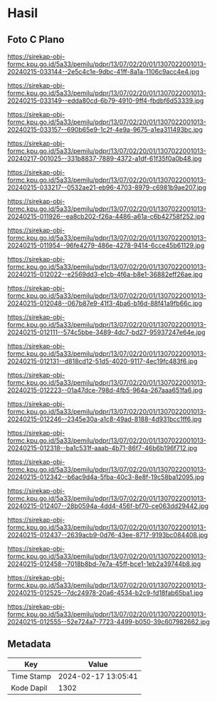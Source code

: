 # Hasil

## Foto C Plano

https://sirekap-obj-formc.kpu.go.id/5a33/pemilu/pdpr/13/07/02/20/01/1307022001013-20240215-033144--2e5c4c1e-9dbc-41ff-8a1a-1106c9acc4e4.jpg

https://sirekap-obj-formc.kpu.go.id/5a33/pemilu/pdpr/13/07/02/20/01/1307022001013-20240215-033149--edda80cd-6b79-4910-9ff4-fbdbf6d53339.jpg

https://sirekap-obj-formc.kpu.go.id/5a33/pemilu/pdpr/13/07/02/20/01/1307022001013-20240215-033157--690b65e9-1c2f-4e9a-9675-a1ea311493bc.jpg

https://sirekap-obj-formc.kpu.go.id/5a33/pemilu/pdpr/13/07/02/20/01/1307022001013-20240217-001025--331b8837-7889-4372-a1df-61f35f0a0b48.jpg

https://sirekap-obj-formc.kpu.go.id/5a33/pemilu/pdpr/13/07/02/20/01/1307022001013-20240215-033217--0532ae21-eb96-4703-8979-c6981b9ae207.jpg

https://sirekap-obj-formc.kpu.go.id/5a33/pemilu/pdpr/13/07/02/20/01/1307022001013-20240215-011926--ea8cb202-f26a-4486-a61a-c6b42758f252.jpg

https://sirekap-obj-formc.kpu.go.id/5a33/pemilu/pdpr/13/07/02/20/01/1307022001013-20240215-011954--96fe4279-486e-4278-9414-6cce45b61129.jpg

https://sirekap-obj-formc.kpu.go.id/5a33/pemilu/pdpr/13/07/02/20/01/1307022001013-20240215-012022--e2569dd3-e1cb-4f6a-b8e1-36882eff26ae.jpg

https://sirekap-obj-formc.kpu.go.id/5a33/pemilu/pdpr/13/07/02/20/01/1307022001013-20240215-012048--067b87e9-41f3-4ba6-b16d-88f41a9fb66c.jpg

https://sirekap-obj-formc.kpu.go.id/5a33/pemilu/pdpr/13/07/02/20/01/1307022001013-20240215-012111--574c5bbe-3489-4dc7-bd27-95937247e64e.jpg

https://sirekap-obj-formc.kpu.go.id/5a33/pemilu/pdpr/13/07/02/20/01/1307022001013-20240215-012131--d818cd12-51d5-4020-9117-4ec19fc483f6.jpg

https://sirekap-obj-formc.kpu.go.id/5a33/pemilu/pdpr/13/07/02/20/01/1307022001013-20240215-012223--01a47dce-798d-4fb5-964a-267aaa651fa6.jpg

https://sirekap-obj-formc.kpu.go.id/5a33/pemilu/pdpr/13/07/02/20/01/1307022001013-20240215-012246--2345e30a-a1c8-49ad-8188-4d931bcc1ff6.jpg

https://sirekap-obj-formc.kpu.go.id/5a33/pemilu/pdpr/13/07/02/20/01/1307022001013-20240215-012318--ba1c531f-aaab-4b71-86f7-46b6b196f712.jpg

https://sirekap-obj-formc.kpu.go.id/5a33/pemilu/pdpr/13/07/02/20/01/1307022001013-20240215-012342--b6ac9d4a-5fba-40c3-8e8f-19c58ba12095.jpg

https://sirekap-obj-formc.kpu.go.id/5a33/pemilu/pdpr/13/07/02/20/01/1307022001013-20240215-012407--28b0594a-4dd4-456f-bf70-ce063dd29442.jpg

https://sirekap-obj-formc.kpu.go.id/5a33/pemilu/pdpr/13/07/02/20/01/1307022001013-20240215-012437--2639acb9-0d76-43ee-8717-9193bc084408.jpg

https://sirekap-obj-formc.kpu.go.id/5a33/pemilu/pdpr/13/07/02/20/01/1307022001013-20240215-012458--7018b8bd-7e7a-45ff-bce1-1eb2a39744b8.jpg

https://sirekap-obj-formc.kpu.go.id/5a33/pemilu/pdpr/13/07/02/20/01/1307022001013-20240215-012525--7dc24978-20a6-4534-b2c9-fd18fab65ba1.jpg

https://sirekap-obj-formc.kpu.go.id/5a33/pemilu/pdpr/13/07/02/20/01/1307022001013-20240215-012555--52e724a7-7723-4499-b050-39c607982662.jpg


## Metadata

| Key        | Value               |
| ---------- | ------------------- |
| Time Stamp | 2024-02-17 13:05:41 |
| Kode Dapil | 1302                |



